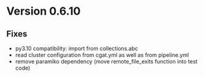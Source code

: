 # Version 0.6.10

## Fixes

- py3.10 compatibility: import from collections.abc
- read cluster configuration from cgat.yml as well as from pipeline.yml
- remove paramiko dependency (move remote_file_exits function into test code)
